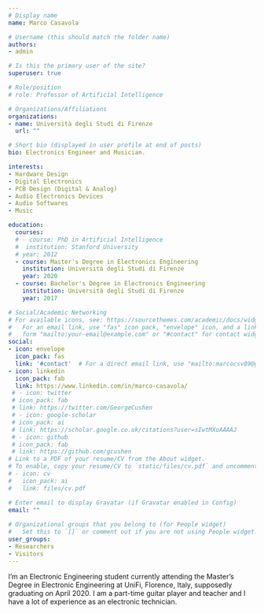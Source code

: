 ```yaml
---
# Display name
name: Marco Casavola

# Username (this should match the folder name)
authors:
- admin

# Is this the primary user of the site?
superuser: true

# Role/position
# role: Professor of Artificial Intelligence

# Organizations/Affiliations
organizations:
- name: Università degli Studi di Firenze
  url: ""

# Short bio (displayed in user profile at end of posts)
bio: Electronics Engineer and Musician.

interests:
- Hardware Design
- Digital Electronics
- PCB Design (Digital & Analog)
- Audio Electronics Devices
- Audio Softwares
- Music

education:
  courses:
  # - course: PhD in Artificial Intelligence
  #  institution: Stanford University
  # year: 2012
  - course: Master's Degree in Electronics Engineering
    institution: Università degli Studi di Firenze
    year: 2020
  - course: Bachelor's Degree in Electronics Engineering
    institution: Università degli Studi di Firenze
    year: 2017

# Social/Academic Networking
# For available icons, see: https://sourcethemes.com/academic/docs/widgets/#icons
#   For an email link, use "fas" icon pack, "envelope" icon, and a link in the
#   form "mailto:your-email@example.com" or "#contact" for contact widget.
social:
- icon: envelope
  icon_pack: fas
  link: '#contact'  # For a direct email link, use "mailto:marcocsv89@gmail.com".
- icon: linkedin
  icon_pack: fab
  link: https://www.linkedin.com/in/marco-casavola/
 # - icon: twitter
 # icon_pack: fab
 # link: https://twitter.com/GeorgeCushen
 # - icon: google-scholar
 # icon_pack: ai
 # link: https://scholar.google.co.uk/citations?user=sIwtMXoAAAAJ
 # - icon: github
 # icon_pack: fab
 # link: https://github.com/gcushen
# Link to a PDF of your resume/CV from the About widget.
# To enable, copy your resume/CV to `static/files/cv.pdf` and uncomment the lines below.  
# - icon: cv
#   icon_pack: ai
#   link: files/cv.pdf

# Enter email to display Gravatar (if Gravatar enabled in Config)
email: ""
  
# Organizational groups that you belong to (for People widget)
#   Set this to `[]` or comment out if you are not using People widget.  
user_groups:
- Researchers
- Visitors
---
```


I’m an Electronic Engineering student currently attending the Master’s Degree in Electronic Engineering at UniFi, Florence, Italy, supposedly graduating on April 2020. 
I am a part-time guitar player and teacher and I have a lot of experience as an electronic 
technician.
